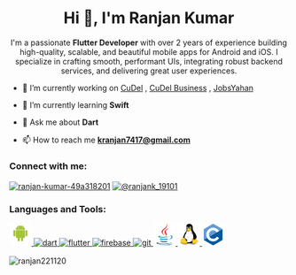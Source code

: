 <h1 align="center">Hi 👋, I'm Ranjan Kumar</h1>
<p align="center">I'm a passionate <strong>Flutter Developer</strong> with over 2 years of experience building high-quality, scalable, and beautiful mobile apps for Android and iOS. I specialize in crafting smooth, performant UIs, integrating robust backend services, and delivering great user experiences.</p>

- 🔭 I’m currently working on [CuDel](https://play.google.com/apps/internaltest/4701643820206578525) , [CuDel Business](https://play.google.com/apps/internaltest/4701689094701311153) , [JobsYahan](https://play.google.com/apps/internaltest/4701687068829527951)

- 🌱 I’m currently learning **Swift**

- 💬 Ask me about **Dart**

- 📫 How to reach me **kranjan7417@gmail.com**

<h3 align="left">Connect with me:</h3>
<p align="left">
<a href="https://linkedin.com/in/ranjan-kumar-49a318201" target="blank"><img align="center" src="https://raw.githubusercontent.com/rahuldkjain/github-profile-readme-generator/master/src/images/icons/Social/linked-in-alt.svg" alt="ranjan-kumar-49a318201" height="30" width="40" /></a>
<a href="https://medium.com/@ranjank_19101" target="blank"><img align="center" src="https://raw.githubusercontent.com/rahuldkjain/github-profile-readme-generator/master/src/images/icons/Social/medium.svg" alt="@ranjank_19101" height="30" width="40" /></a>
</p>

<h3 align="left">Languages and Tools:</h3>
<p align="left"> <a href="https://developer.android.com" target="_blank" rel="noreferrer"> <img src="https://raw.githubusercontent.com/devicons/devicon/master/icons/android/android-original-wordmark.svg" alt="android" width="40" height="40"/> </a> <a href="https://dart.dev" target="_blank" rel="noreferrer"> <img src="https://www.vectorlogo.zone/logos/dartlang/dartlang-icon.svg" alt="dart" width="40" height="40"/> </a> <a href="https://flutter.dev" target="_blank" rel="noreferrer"> <img src="https://www.vectorlogo.zone/logos/flutterio/flutterio-icon.svg" alt="flutter" width="40" height="40"/> </a> <a href="https://firebase.google.com/" target="_blank" rel="noreferrer"> <img src="https://www.vectorlogo.zone/logos/firebase/firebase-icon.svg" alt="firebase" width="40" height="40"/> </a> <a href="https://git-scm.com/" target="_blank" rel="noreferrer"> <img src="https://www.vectorlogo.zone/logos/git-scm/git-scm-icon.svg" alt="git" width="40" height="40"/> </a> <a href="https://www.java.com" target="_blank" rel="noreferrer"> <img src="https://raw.githubusercontent.com/devicons/devicon/master/icons/java/java-original.svg" alt="java" width="40" height="40"/> </a> <a href="https://www.linux.org/" target="_blank" rel="noreferrer"> <img src="https://raw.githubusercontent.com/devicons/devicon/master/icons/linux/linux-original.svg" alt="linux" width="40" height="40"/> </a> <a href="https://www.cprogramming.com/" target="_blank" rel="noreferrer"> <img src="https://raw.githubusercontent.com/devicons/devicon/master/icons/c/c-original.svg" alt="c" width="40" height="40"/> </a></p>

<p><img align="center" src="https://github-readme-stats.vercel.app/api/top-langs?username=ranjan221120&show_icons=true&locale=en&layout=compact" alt="ranjan221120" /></p>
